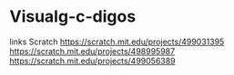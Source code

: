 # Visualg-c-digos


links Scratch
https://scratch.mit.edu/projects/499031395
https://scratch.mit.edu/projects/498995987
https://scratch.mit.edu/projects/499056389
